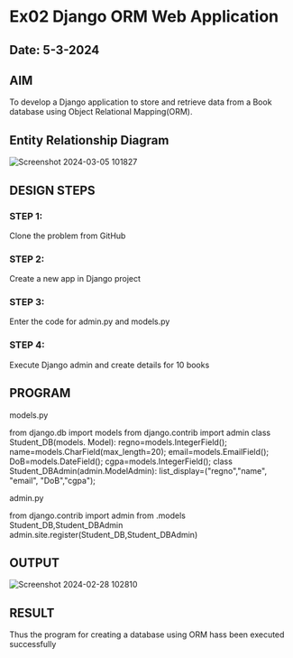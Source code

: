 # Ex02 Django ORM Web Application
## Date: 5-3-2024

## AIM
To develop a Django application to store and retrieve data from a Book database using Object Relational Mapping(ORM).

## Entity Relationship Diagram


![Screenshot 2024-03-05 101827](https://github.com/SwaminathanV23000747/ORM/assets/148931113/c0433462-03ea-42db-b51f-a64c33673738)


## DESIGN STEPS

### STEP 1:
Clone the problem from GitHub

### STEP 2:
Create a new app in Django project

### STEP 3:
Enter the code for admin.py and models.py

### STEP 4:
Execute Django admin and create details for 10 books

## PROGRAM
models.py

from django.db import models
from django.contrib import admin
class Student_DB(models. Model):
    regno=models.IntegerField(); 
    name=models.CharField(max_length=20); 
    email=models.EmailField(); 
    DoB=models.DateField();
    cgpa=models.IntegerField();
class Student_DBAdmin(admin.ModelAdmin):
    list_display=("regno","name", "email", "DoB","cgpa");

admin.py

from django.contrib import admin
from .models Student_DB,Student_DBAdmin
admin.site.register(Student_DB,Student_DBAdmin)

## OUTPUT


![Screenshot 2024-02-28 102810](https://github.com/SwaminathanV23000747/ORM/assets/148931113/55d08f13-6225-4997-9959-8674d804f41d)


## RESULT
Thus the program for creating a database using ORM hass been executed successfully
